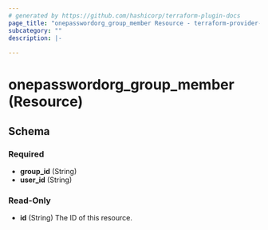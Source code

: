 ```yaml
---
# generated by https://github.com/hashicorp/terraform-plugin-docs
page_title: "onepasswordorg_group_member Resource - terraform-provider-onepasswordorg"
subcategory: ""
description: |-
  
---
```


# onepasswordorg_group_member (Resource)





<!-- schema generated by tfplugindocs -->
## Schema

### Required

- **group_id** (String)
- **user_id** (String)

### Read-Only

- **id** (String) The ID of this resource.


